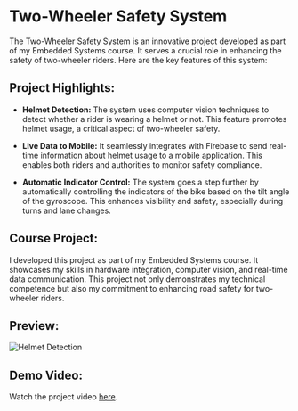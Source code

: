 # Two-Wheeler Safety System

The Two-Wheeler Safety System is an innovative project developed as part of my Embedded Systems course. It serves a crucial role in enhancing the safety of two-wheeler riders. Here are the key features of this system:

## Project Highlights:

- **Helmet Detection:** The system uses computer vision techniques to detect whether a rider is wearing a helmet or not. This feature promotes helmet usage, a critical aspect of two-wheeler safety.

- **Live Data to Mobile:** It seamlessly integrates with Firebase to send real-time information about helmet usage to a mobile application. This enables both riders and authorities to monitor safety compliance.

- **Automatic Indicator Control:** The system goes a step further by automatically controlling the indicators of the bike based on the tilt angle of the gyroscope. This enhances visibility and safety, especially during turns and lane changes.

## Course Project:

I developed this project as part of my Embedded Systems course. It showcases my skills in hardware integration, computer vision, and real-time data communication. This project not only demonstrates my technical competence but also my commitment to enhancing road safety for two-wheeler riders.

## Preview:

![Helmet Detection](https://github.com/CVBhanuPrakash/portfolio/blob/main/images/portfolio/Bike_Safety_System.png)

## Demo Video:

Watch the project video [here](https://drive.google.com/file/d/1FqKlfdiJM-WDNl4rvsGk-MddRaVkE8YG/view?usp=sharing).
